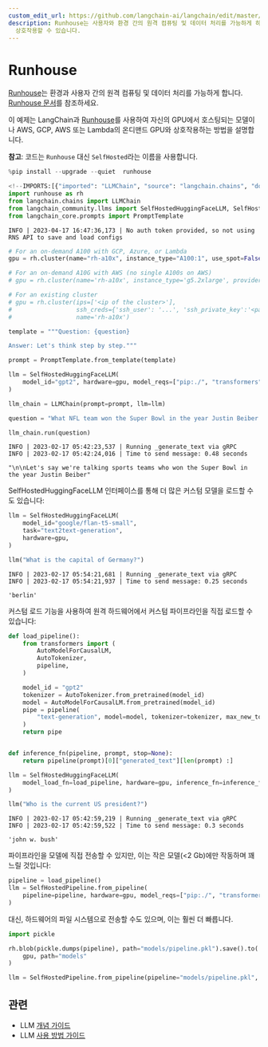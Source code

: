```yaml
---
custom_edit_url: https://github.com/langchain-ai/langchain/edit/master/docs/docs/integrations/llms/runhouse.ipynb
description: Runhouse는 사용자와 환경 간의 원격 컴퓨팅 및 데이터 처리를 가능하게 하며, LangChain을 통해 GPU 모델과
  상호작용할 수 있습니다.
---
```


# Runhouse

[Runhouse](https://github.com/run-house/runhouse)는 환경과 사용자 간의 원격 컴퓨팅 및 데이터 처리를 가능하게 합니다. [Runhouse 문서](https://www.run.house/docs)를 참조하세요.

이 예제는 LangChain과 [Runhouse](https://github.com/run-house/runhouse)를 사용하여 자신의 GPU에서 호스팅되는 모델이나 AWS, GCP, AWS 또는 Lambda의 온디맨드 GPU와 상호작용하는 방법을 설명합니다.

**참고**: 코드는 `Runhouse` 대신 `SelfHosted`라는 이름을 사용합니다.

```python
%pip install --upgrade --quiet  runhouse
```


```python
<!--IMPORTS:[{"imported": "LLMChain", "source": "langchain.chains", "docs": "https://api.python.langchain.com/en/latest/chains/langchain.chains.llm.LLMChain.html", "title": "Runhouse"}, {"imported": "SelfHostedHuggingFaceLLM", "source": "langchain_community.llms", "docs": "https://api.python.langchain.com/en/latest/llms/langchain_community.llms.self_hosted_hugging_face.SelfHostedHuggingFaceLLM.html", "title": "Runhouse"}, {"imported": "SelfHostedPipeline", "source": "langchain_community.llms", "docs": "https://api.python.langchain.com/en/latest/llms/langchain_community.llms.self_hosted.SelfHostedPipeline.html", "title": "Runhouse"}, {"imported": "PromptTemplate", "source": "langchain_core.prompts", "docs": "https://api.python.langchain.com/en/latest/prompts/langchain_core.prompts.prompt.PromptTemplate.html", "title": "Runhouse"}]-->
import runhouse as rh
from langchain.chains import LLMChain
from langchain_community.llms import SelfHostedHuggingFaceLLM, SelfHostedPipeline
from langchain_core.prompts import PromptTemplate
```

```output
INFO | 2023-04-17 16:47:36,173 | No auth token provided, so not using RNS API to save and load configs
```


```python
# For an on-demand A100 with GCP, Azure, or Lambda
gpu = rh.cluster(name="rh-a10x", instance_type="A100:1", use_spot=False)

# For an on-demand A10G with AWS (no single A100s on AWS)
# gpu = rh.cluster(name='rh-a10x', instance_type='g5.2xlarge', provider='aws')

# For an existing cluster
# gpu = rh.cluster(ips=['<ip of the cluster>'],
#                  ssh_creds={'ssh_user': '...', 'ssh_private_key':'<path_to_key>'},
#                  name='rh-a10x')
```


```python
template = """Question: {question}

Answer: Let's think step by step."""

prompt = PromptTemplate.from_template(template)
```


```python
llm = SelfHostedHuggingFaceLLM(
    model_id="gpt2", hardware=gpu, model_reqs=["pip:./", "transformers", "torch"]
)
```


```python
llm_chain = LLMChain(prompt=prompt, llm=llm)
```


```python
question = "What NFL team won the Super Bowl in the year Justin Beiber was born?"

llm_chain.run(question)
```

```output
INFO | 2023-02-17 05:42:23,537 | Running _generate_text via gRPC
INFO | 2023-02-17 05:42:24,016 | Time to send message: 0.48 seconds
```


```output
"\n\nLet's say we're talking sports teams who won the Super Bowl in the year Justin Beiber"
```


SelfHostedHuggingFaceLLM 인터페이스를 통해 더 많은 커스텀 모델을 로드할 수도 있습니다:

```python
llm = SelfHostedHuggingFaceLLM(
    model_id="google/flan-t5-small",
    task="text2text-generation",
    hardware=gpu,
)
```


```python
llm("What is the capital of Germany?")
```

```output
INFO | 2023-02-17 05:54:21,681 | Running _generate_text via gRPC
INFO | 2023-02-17 05:54:21,937 | Time to send message: 0.25 seconds
```


```output
'berlin'
```


커스텀 로드 기능을 사용하여 원격 하드웨어에서 커스텀 파이프라인을 직접 로드할 수 있습니다:

```python
def load_pipeline():
    from transformers import (
        AutoModelForCausalLM,
        AutoTokenizer,
        pipeline,
    )

    model_id = "gpt2"
    tokenizer = AutoTokenizer.from_pretrained(model_id)
    model = AutoModelForCausalLM.from_pretrained(model_id)
    pipe = pipeline(
        "text-generation", model=model, tokenizer=tokenizer, max_new_tokens=10
    )
    return pipe


def inference_fn(pipeline, prompt, stop=None):
    return pipeline(prompt)[0]["generated_text"][len(prompt) :]
```


```python
llm = SelfHostedHuggingFaceLLM(
    model_load_fn=load_pipeline, hardware=gpu, inference_fn=inference_fn
)
```


```python
llm("Who is the current US president?")
```

```output
INFO | 2023-02-17 05:42:59,219 | Running _generate_text via gRPC
INFO | 2023-02-17 05:42:59,522 | Time to send message: 0.3 seconds
```


```output
'john w. bush'
```


파이프라인을 모델에 직접 전송할 수 있지만, 이는 작은 모델(<2 Gb)에만 작동하며 꽤 느릴 것입니다:

```python
pipeline = load_pipeline()
llm = SelfHostedPipeline.from_pipeline(
    pipeline=pipeline, hardware=gpu, model_reqs=["pip:./", "transformers", "torch"]
)
```


대신, 하드웨어의 파일 시스템으로 전송할 수도 있으며, 이는 훨씬 더 빠릅니다.

```python
import pickle

rh.blob(pickle.dumps(pipeline), path="models/pipeline.pkl").save().to(
    gpu, path="models"
)

llm = SelfHostedPipeline.from_pipeline(pipeline="models/pipeline.pkl", hardware=gpu)
```


## 관련

- LLM [개념 가이드](/docs/concepts/#llms)
- LLM [사용 방법 가이드](/docs/how_to/#llms)